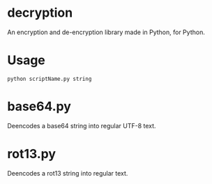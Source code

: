 # decryption
An encryption and de-encryption library made in Python, for Python.

# Usage
`python scriptName.py string`

# base64.py
Deencodes a base64 string into regular UTF-8 text.

# rot13.py
Deencodes a rot13 string into regular text.
